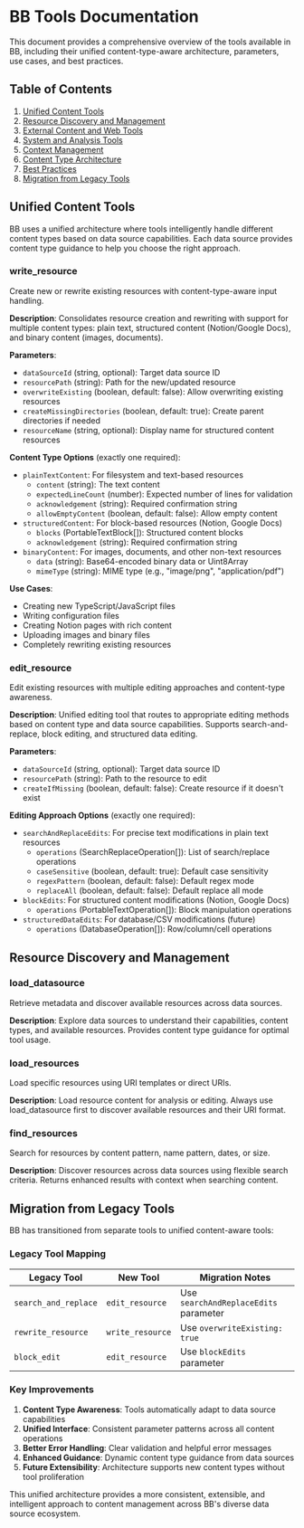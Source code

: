 # BB Tools Documentation

This document provides a comprehensive overview of the tools available in BB, including their unified content-type-aware architecture, parameters, use cases, and best practices.

## Table of Contents

1. [Unified Content Tools](#unified-content-tools)
2. [Resource Discovery and Management](#resource-discovery-and-management)
3. [External Content and Web Tools](#external-content-and-web-tools)
4. [System and Analysis Tools](#system-and-analysis-tools)
5. [Context Management](#context-management)
6. [Content Type Architecture](#content-type-architecture)
7. [Best Practices](#best-practices)
8. [Migration from Legacy Tools](#migration-from-legacy-tools)

## Unified Content Tools

BB uses a unified architecture where tools intelligently handle different content types based on data source capabilities. Each data source provides content type guidance to help you choose the right approach.

### write_resource

Create new or rewrite existing resources with content-type-aware input handling.

**Description**: Consolidates resource creation and rewriting with support for multiple content types: plain text, structured content (Notion/Google Docs), and binary content (images, documents).

**Parameters**:
- `dataSourceId` (string, optional): Target data source ID
- `resourcePath` (string): Path for the new/updated resource
- `overwriteExisting` (boolean, default: false): Allow overwriting existing resources
- `createMissingDirectories` (boolean, default: true): Create parent directories if needed
- `resourceName` (string, optional): Display name for structured content resources

**Content Type Options** (exactly one required):
- `plainTextContent`: For filesystem and text-based resources
  - `content` (string): The text content
  - `expectedLineCount` (number): Expected number of lines for validation
  - `acknowledgement` (string): Required confirmation string
  - `allowEmptyContent` (boolean, default: false): Allow empty content
- `structuredContent`: For block-based resources (Notion, Google Docs)
  - `blocks` (PortableTextBlock[]): Structured content blocks
  - `acknowledgement` (string): Required confirmation string
- `binaryContent`: For images, documents, and other non-text resources
  - `data` (string): Base64-encoded binary data or Uint8Array
  - `mimeType` (string): MIME type (e.g., "image/png", "application/pdf")

**Use Cases**:
- Creating new TypeScript/JavaScript files
- Writing configuration files
- Creating Notion pages with rich content
- Uploading images and binary files
- Completely rewriting existing resources

### edit_resource

Edit existing resources with multiple editing approaches and content-type awareness.

**Description**: Unified editing tool that routes to appropriate editing methods based on content type and data source capabilities. Supports search-and-replace, block editing, and structured data editing.

**Parameters**:
- `dataSourceId` (string, optional): Target data source ID
- `resourcePath` (string): Path to the resource to edit
- `createIfMissing` (boolean, default: false): Create resource if it doesn't exist

**Editing Approach Options** (exactly one required):
- `searchAndReplaceEdits`: For precise text modifications in plain text resources
  - `operations` (SearchReplaceOperation[]): List of search/replace operations
  - `caseSensitive` (boolean, default: true): Default case sensitivity
  - `regexPattern` (boolean, default: false): Default regex mode
  - `replaceAll` (boolean, default: false): Default replace all mode
- `blockEdits`: For structured content modifications (Notion, Google Docs)
  - `operations` (PortableTextOperation[]): Block manipulation operations
- `structuredDataEdits`: For database/CSV modifications (future)
  - `operations` (DatabaseOperation[]): Row/column/cell operations

## Resource Discovery and Management

### load_datasource

Retrieve metadata and discover available resources across data sources.

**Description**: Explore data sources to understand their capabilities, content types, and available resources. Provides content type guidance for optimal tool usage.

### load_resources

Load specific resources using URI templates or direct URIs.

**Description**: Load resource content for analysis or editing. Always use load_datasource first to discover available resources and their URI format.

### find_resources

Search for resources by content pattern, name pattern, dates, or size.

**Description**: Discover resources across data sources using flexible search criteria. Returns enhanced results with context when searching content.

## Migration from Legacy Tools

BB has transitioned from separate tools to unified content-aware tools:

### Legacy Tool Mapping

| Legacy Tool | New Tool | Migration Notes |
|---|---|---|
| `search_and_replace` | `edit_resource` | Use `searchAndReplaceEdits` parameter |
| `rewrite_resource` | `write_resource` | Use `overwriteExisting: true` |
| `block_edit` | `edit_resource` | Use `blockEdits` parameter |

### Key Improvements

1. **Content Type Awareness**: Tools automatically adapt to data source capabilities
2. **Unified Interface**: Consistent parameter patterns across all content operations
3. **Better Error Handling**: Clear validation and helpful error messages
4. **Enhanced Guidance**: Dynamic content type guidance from data sources
5. **Future Extensibility**: Architecture supports new content types without tool proliferation

This unified architecture provides a more consistent, extensible, and intelligent approach to content management across BB's diverse data source ecosystem.